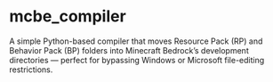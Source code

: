 # mcbe_compiler
A simple Python-based compiler that moves Resource Pack (RP) and Behavior Pack (BP) folders into Minecraft Bedrock’s development directories — perfect for bypassing Windows or Microsoft file-editing restrictions.

